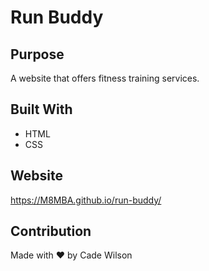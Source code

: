 # Run Buddy

## Purpose
A website that offers fitness training services.

## Built With
* HTML
* CSS

## Website
https://M8MBA.github.io/run-buddy/

## Contribution
Made with ❤️ by Cade Wilson
